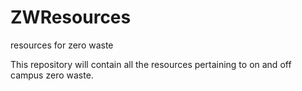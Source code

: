 # ZWResources
resources for zero waste

This repository will contain all the resources pertaining to on and off campus zero waste. 
